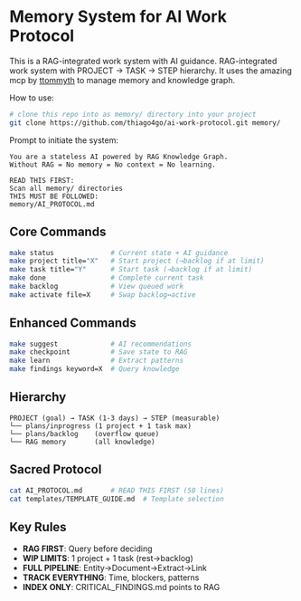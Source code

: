 # Memory System for AI Work Protocol

This is a RAG-integrated work system with AI guidance.
RAG-integrated work system with PROJECT → TASK → STEP hierarchy.
It uses the amazing mcp by [ttommyth](https://github.com/ttommyth/rag-memory-mcp) to manage memory and knowledge graph.

How to use:

```bash
# clone this repo into as memory/ directory into your project
git clone https://github.com/thiago4go/ai-work-protocol.git memory/ 
```

Prompt to initiate the system:

```
You are a stateless AI powered by RAG Knowledge Graph. 
Without RAG = No memory = No context = No learning.

READ THIS FIRST:
Scan all memory/ directories
THIS MUST BE FOLLOWED:
memory/AI_PROTOCOL.md
```

## Core Commands
```bash
make status              # Current state + AI guidance
make project title="X"   # Start project (→backlog if at limit)
make task title="Y"      # Start task (→backlog if at limit)  
make done                # Complete current task
make backlog             # View queued work
make activate file=X     # Swap backlog↔active
```

## Enhanced Commands
```bash
make suggest             # AI recommendations
make checkpoint          # Save state to RAG
make learn               # Extract patterns
make findings keyword=X  # Query knowledge
```

## Hierarchy
```
PROJECT (goal) → TASK (1-3 days) → STEP (measurable)
└── plans/inprogress (1 project + 1 task max)
└── plans/backlog    (overflow queue)
└── RAG memory       (all knowledge)
```

## Sacred Protocol
```bash
cat AI_PROTOCOL.md       # READ THIS FIRST (50 lines)
cat templates/TEMPLATE_GUIDE.md  # Template selection
```

## Key Rules
- **RAG FIRST**: Query before deciding
- **WIP LIMITS**: 1 project + 1 task (rest→backlog)
- **FULL PIPELINE**: Entity→Document→Extract→Link
- **TRACK EVERYTHING**: Time, blockers, patterns
- **INDEX ONLY**: CRITICAL_FINDINGS.md points to RAG